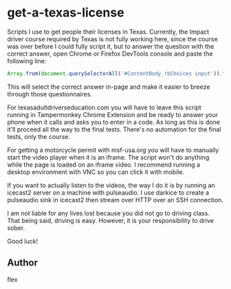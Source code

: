 # get-a-texas-license

Scripts I use to get people their licenses in Texas. Currently, the Impact driver course required by Texas is not fully working here, since the course was over before I could fully script it, but to answer the question with the correct answer, open Chrome or Firefox DevTools console and paste the following line:

```js
Array.from(document.querySelectorAll('#ContentBody_rbChoices input')).find((v) => v.value.match('Y')).click()
```

This will select the correct answer in-page and make it easier to breeze through those questionnaires.

For texasadultdriverseducation.com you will have to leave this script running in Tampermonkey Chrome Extension and be ready to answer your phone when it calls and asks you to enter in a code. As long as this is done it'll proceed all the way to the final tests. There's no automation for the final tests, only the course.

For getting a motorcycle permit with msf-usa.org you will have to manually start the video player when it is an iframe. The script won't do anything while the page is loaded on an iframe video. I recommend running a desktop environment with VNC so you can click it with mobile.

If you want to actually listen to the videos, the way I do it is by running an icecast2 server on a machine with pulseaudio. I use darkice to create a pulseaudio sink in icecast2 then stream over HTTP over an SSH connection.

I am not liable for any lives lost because you did not go to driving class. That being said, driving is easy. However, it is your responsibility to drive sober.

Good luck!

## Author

flex
